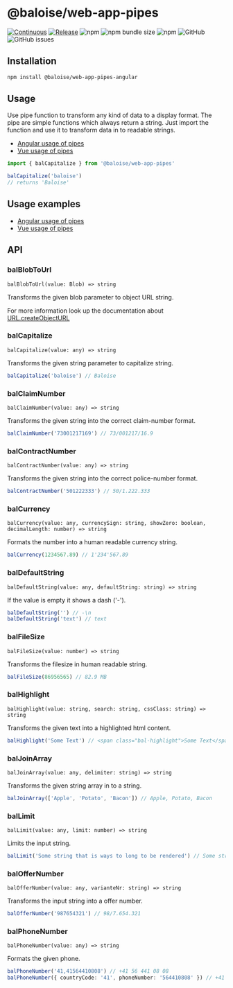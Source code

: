 # @baloise/web-app-pipes

[![Continuous](https://github.com/baloise/web-app-utils/actions/workflows/continuous.yml/badge.svg?branch=master)](https://github.com/baloise/web-app-utils/actions/workflows/continuous.yml)
[![Release](https://github.com/baloise/web-app-utils/actions/workflows/release.yml/badge.svg?branch=master)](https://github.com/baloise/web-app-utils/actions/workflows/release.yml)
![npm](https://img.shields.io/npm/v/@baloise/web-app-pipes)
![npm bundle size](https://img.shields.io/bundlephobia/min/@baloise/web-app-pipes)
![npm](https://img.shields.io/npm/dt/@baloise/web-app-pipes)
![GitHub](https://img.shields.io/github/license/baloise/web-app-utils)
![GitHub issues](https://img.shields.io/github/issues/baloise/web-app-utils)

## Installation

```bash
npm install @baloise/web-app-pipes-angular
```

## Usage

Use pipe function to transform any kind of data to a display format.
The pipe are simple functions which always return a string.
Just import the function and use it to transform data in to readable strings.

- [Angular usage of pipes](../pipes-angular/README.md)
- [Vue usage of pipes](../pipes-vue/README.md)

```typescript
import { balCapitalize } from '@baloise/web-app-pipes'

balCapitalize('baloise')
// returns 'Baloise'
```

## Usage examples

- [Angular usage of pipes](/components/getting-started/angular/usage.html#pipes)
- [Vue usage of pipes](/components/getting-started/vue/usage.html#filters)

<!-- generated content -->

## API

### balBlobToUrl

`balBlobToUrl(value: Blob) => string`

Transforms the given blob parameter to object URL string.

For more information look up the documentation about
[URL.createObjectURL](https://developer.mozilla.org/en-US/docs/Web/API/URL/createObjectURL)

### balCapitalize

`balCapitalize(value: any) => string`

Transforms the given string parameter to capitalize string.

```typescript
balCapitalize('baloise') // Baloise
```

### balClaimNumber

`balClaimNumber(value: any) => string`

Transforms the given string into the correct claim-number format.

```typescript
balClaimNumber('73001217169') // 73/001217/16.9
```

### balContractNumber

`balContractNumber(value: any) => string`

Transforms the given string into the correct police-number format.

```typescript
balContractNumber('501222333') // 50/1.222.333
```

### balCurrency

`balCurrency(value: any, currencySign: string, showZero: boolean, decimalLength: number) => string`

Formats the number into a human readable currency string.

```typescript
balCurrency(1234567.89) // 1'234'567.89
```

### balDefaultString

`balDefaultString(value: any, defaultString: string) => string`

If the value is empty it shows a dash ('-').

```typescript
balDefaultString('') // -\n
balDefaultString('text') // text
```

### balFileSize

`balFileSize(value: number) => string`

Transforms the filesize in human readable string.

```typescript
balFileSize(86956565) // 82.9 MB
```

### balHighlight

`balHighlight(value: string, search: string, cssClass: string) => string`

Transforms the given text into a highlighted html content.

```typescript
balHighlight('Some Text') // <span class="bal-highlight">Some Text</span>
```

### balJoinArray

`balJoinArray(value: any, delimiter: string) => string`

Transforms the given string array in to a string.

```typescript
balJoinArray(['Apple', 'Potato', 'Bacon']) // Apple, Potato, Bacon
```

### balLimit

`balLimit(value: any, limit: number) => string`

Limits the input string.

```typescript
balLimit('Some string that is ways to long to be rendered') // Some string that is ...
```

### balOfferNumber

`balOfferNumber(value: any, varianteNr: string) => string`

Transforms the input string into a offer number.

```typescript
balOfferNumber('987654321') // 98/7.654.321
```

### balPhoneNumber

`balPhoneNumber(value: any) => string`

Formats the given phone.

```typescript
balPhoneNumber('41,41564410808') // +41 56 441 08 08
balPhoneNumber({ countryCode: '41', phoneNumber: '564410808' }) // +41 56 441 08 08
```
